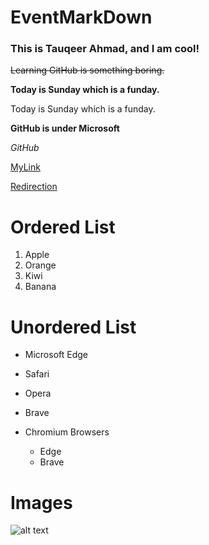 # EventMarkDown

### This is Tauqeer Ahmad, and I am cool! 

~~Learning GitHub is something boring.~~

**Today is Sunday which is a funday.**

Today is Sunday which is a funday.

__GitHub is under Microsoft__

*GitHub*

[MyLink](https://github.com/TauqeerAhmad5201/LearningMarkdown)

[Redirection][1]

[1]:https://github.com/microsoft/workshop-library

# Ordered List
1. Apple
2. Orange
3. Kiwi
4. Banana

# Unordered List
- Microsoft Edge 
- Safari 
- Opera
- Brave

- Chromium Browsers
    - Edge 
    - Brave 
    

# Images 

![alt text](https://picky-palate.com/wp-content/uploads/2020/02/IMG_0088-1-scaled-e1599155656249.jpg)
